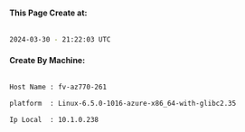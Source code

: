
   
#### This Page Create at:

```bash

2024-03-30 - 21:22:03 UTC

```

#### Create By Machine:

```bash

Host Name : fv-az770-261

platform  : Linux-6.5.0-1016-azure-x86_64-with-glibc2.35

Ip Local  : 10.1.0.238

```

